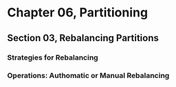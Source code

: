 # Chapter 06, Partitioning
## Section 03, Rebalancing Partitions

### Strategies for Rebalancing

### Operations: Authomatic or Manual Rebalancing